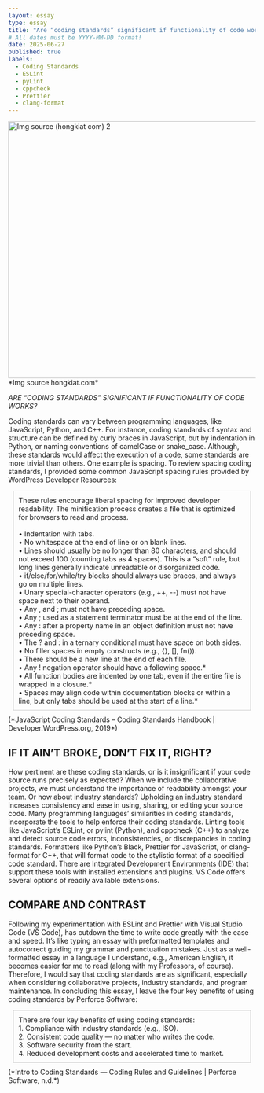 ```yaml
---
layout: essay
type: essay
title: "Are “coding standards” significant if functionality of code works?"
# All dates must be YYYY-MM-DD format!
date: 2025-06-27
published: true
labels:
  - Coding Standards
  - ESLint
  - pyLint
  - cppcheck
  - Prettier
  - clang-format
---
```



<img width="523" alt="Img source  (hongkiat com) 2" src="https://github.com/user-attachments/assets/92dd4009-e185-48bd-a0c3-3f7eb5c29220" />
<br>
*Img source hongkiat.com*


*ARE “CODING STANDARDS” SIGNIFICANT IF FUNCTIONALITY OF CODE WORKS?*

Coding standards can vary between programming languages, like JavaScript, Python, and C++. For instance, coding standards of syntax and structure can be defined by curly braces in JavaScript, but by indentation in Python, or naming conventions of camelCase or snake_case. Although, these standards would affect the execution of a code, some standards are more trivial than others. One example is spacing. To review spacing coding standards, I provided some common JavaScript spacing rules provided by WordPress Developer Resources: 
<br>

<div style="border: 1px solid #ccc; padding: 10px; margin: 10px;">
These rules encourage liberal spacing for improved developer readability. The minification process creates a file that is optimized for browsers to read and process.
  <br>
  <br>
•	Indentation with tabs.
  <br>
•	No whitespace at the end of line or on blank lines.
  <br>
•	Lines should usually be no longer than 80 characters, and should not exceed 100 (counting tabs as 4 spaces). This is a “soft” rule, but long lines generally indicate unreadable or disorganized code.
  <br>
•	if/else/for/while/try blocks should always use braces, and always go on multiple lines.
  <br>
•	Unary special-character operators (e.g., ++, --) must not have space next to their operand.
  <br>
•	Any , and ; must not have preceding space.
  <br>
•	Any ; used as a statement terminator must be at the end of the line.
  <br>
•	Any : after a property name in an object definition must not have preceding space.
  <br>
•	The ? and : in a ternary conditional must have space on both sides.
  <br>
•	No filler spaces in empty constructs (e.g., {}, [], fn()).
  <br>
•	There should be a new line at the end of each file.
  <br>
•	Any ! negation operator should have a following space.*
  <br>
•	All function bodies are indented by one tab, even if the entire file is wrapped in a closure.*
  <br>
•	Spaces may align code within documentation blocks or within a line, but only tabs should be used at the start of a line.* </div>
(*JavaScript Coding Standards – Coding Standards Handbook | Developer.WordPress.org, 2019*)

## IF IT AIN’T BROKE, DON’T FIX IT, RIGHT?

How pertinent are these coding standards, or is it insignificant if your code source runs precisely as expected? When we include the collaborative projects, we must understand the importance of readability amongst your team. Or how about industry standards? Upholding an industry standard increases consistency and ease in using, sharing, or editing your source code. 
Many programming languages’ similarities in coding standards, incorporate the tools to help enforce their coding standards. Linting tools like JavaScript’s ESLint, or pylint (Python), and cppcheck (C++) to analyze and detect source code errors, inconsistencies, or discrepancies in coding standards. Formatters like Python’s Black, Prettier for JavaScript, or clang-format for C++, that will format code to the stylistic format of a specified code standard. There are Integrated Development Environments (IDE) that support these tools with installed extensions and plugins. VS Code offers several options of readily available extensions.

## COMPARE AND CONTRAST

Following my experimentation with ESLint and Prettier with Visual Studio Code (VS Code), has cutdown the time to write code greatly with the ease and speed. It’s like typing an essay with preformatted templates and autocorrect guiding my grammar and punctuation mistakes. Just as a well- formatted essay in a language I understand, e.g., American English, it becomes easier for me to read (along with my Professors, of course). Therefore, I would say that coding standards are as significant, especially when considering collaborative projects, industry standards, and program maintenance. In concluding this essay, I leave the four key benefits of using coding standards by Perforce Software:
<br>
<div style="border: 1px solid #ccc; padding: 10px; margin: 10px;">
There are four key benefits of using coding standards:
  <br>
1. Compliance with industry standards (e.g., ISO).
  <br>
2. Consistent code quality — no matter who writes the code.
  <br>
3. Software security from the start.
  <br>
4. Reduced development costs and accelerated time to market. </div>  
(*Intro to Coding Standards — Coding Rules and Guidelines | Perforce Software, n.d.*)


